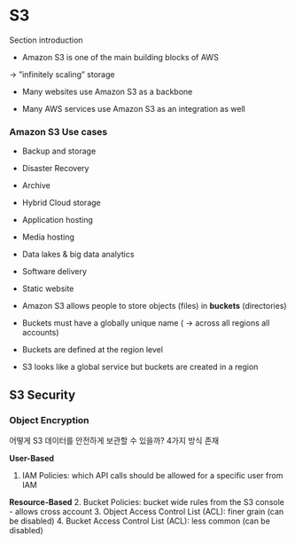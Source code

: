 # S3

Section introduction

- Amazon S3 is one of the main building blocks of AWS

-> ”infinitely scaling” storage

- Many websites use Amazon S3 as a backbone

- Many AWS services use Amazon S3 as an integration as well


### Amazon S3 Use cases

- Backup and storage
- Disaster Recovery
- Archive
- Hybrid Cloud storage
- Application hosting
- Media hosting
- Data lakes & big data analytics
- Software delivery
- Static website

- Amazon S3 allows people to store objects (files) in **buckets** (directories)
- Buckets must have a globally unique name (
  -> across all regions all accounts)
- Buckets are defined at the region level
- S3 looks like a global service but buckets are created in a region

## S3 Security

### Object Encryption

어떻게 S3 데이터를 안전하게 보관할 수 있을까?
4가지 방식 존재

**User-Based**
1. IAM Policies: which API calls should be allowed for a specific user from IAM

**Resource-Based**
2. Bucket Policies: bucket wide rules from the S3 console - allows cross account
3. Object Access Control List (ACL): finer grain (can be disabled)
4. Bucket Access Control List (ACL): less common (can be disabled)
